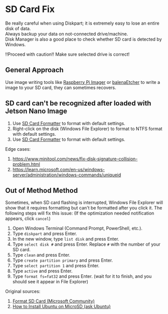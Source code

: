 # SD Card Fix

Be really careful when using Diskpart; it is extremely easy to lose an entire disk of data.  
Always backup your data on not-connected drive/machine.  
Disk Manager is also a good place to check whether SD card is detected by Windows.  

:bangbang:Proceed with caution:bangbang: Make sure selected drive is correct!

## General Approach

Use image writing tools like [Raspberry Pi Imager](https://www.raspberrypi.com/software/) or [balenaEtcher](https://etcher.balena.io/) to write a image to your SD card, they can sometimes recovers.

## SD card can't be recognized after loaded with Jetson Nano Image

1. Use [SD Card Formatter](https://www.sdcard.org/downloads/formatter/) to format with default settings.
2. Right-click on the disk (Windows File Explorer) to format to NTFS format with default settings.
3. Use [SD Card Formatter](https://www.sdcard.org/downloads/formatter/) to format with default settings.

Edge cases:

1. https://www.minitool.com/news/fix-disk-signature-collision-problem.html
2. https://learn.microsoft.com/en-us/windows-server/administration/windows-commands/uniqueid

## Out of Method Method

Sometimes, when SD card flashing is interrupted, Windows File Explorer will show that it requires formatting but can't be formatted after you click it. The following steps will fix this issue: (If the optimization needed notification appears, click ```cancel```)

1. Open Windows Terminal (Command Prompt, PowerShell, etc.).
2. Type ```diskpart``` and press Enter.
3. In the new window, type ```list disk``` and press Enter.
4. Type ```select disk #``` and press Enter. Replace ```#``` with the number of your SD card.
5. Type ```clean``` and press Enter.
6. Type ```create partition primary``` and press Enter.
7. Type ```select partition 1``` and press Enter.
8. Type ```active``` and press Enter.
9. Type ```format fs=fat32``` and press Enter. (wait for it to finish, and you should see it appear in File Explorer)

Original sources:

1. [Format SD Card (Microsoft Community)](https://answers.microsoft.com/en-us/windows/forum/all/format-sd-card/8177d725-b12d-4d1c-a799-efcb3df3c53f)
2. [How to Install Ubuntu on MicroSD (ask Ubuntu)](https://askubuntu.com/questions/1126409/how-to-install-ubuntu-on-microsd)
